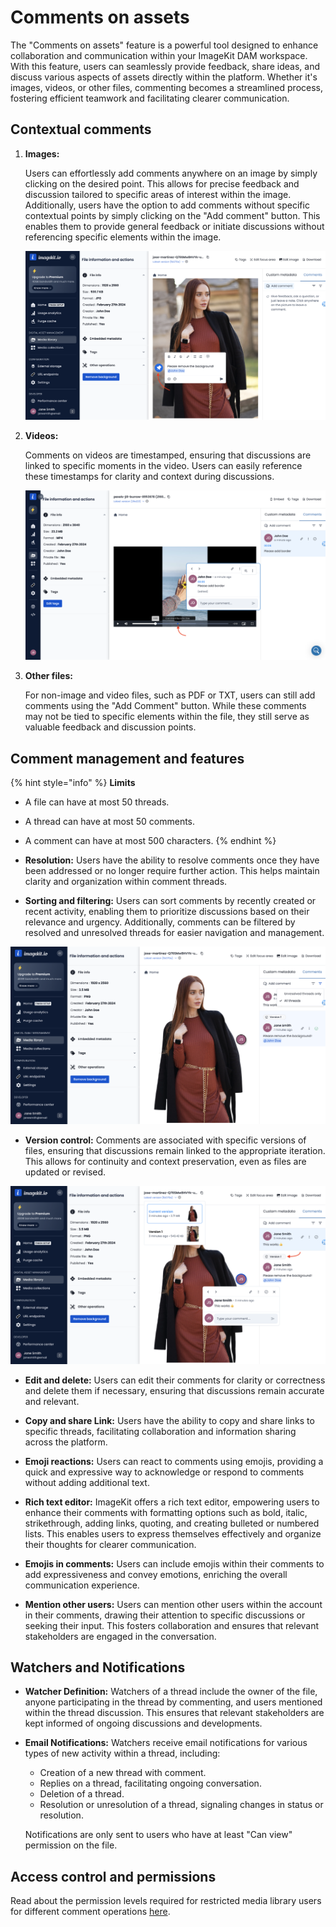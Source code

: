 # Comments on assets

The "Comments on assets" feature is a powerful tool designed to enhance collaboration and communication within your ImageKit DAM workspace. With this feature, users can seamlessly provide feedback, share ideas, and discuss various aspects of assets directly within the platform. Whether it's images, videos, or other files, commenting becomes a streamlined process, fostering efficient teamwork and facilitating clearer communication.

## Contextual comments

1. **Images:**

   Users can effortlessly add comments anywhere on an image by simply clicking on the desired point. This allows for precise feedback and discussion tailored to specific areas of interest within the image. Additionally, users have the option to add comments without specific contextual points by simply clicking on the "Add comment" button. This enables them to provide general feedback or initiate discussions without referencing specific elements within the image.

   ![Add contextual comment on image](<../../.gitbook/assets/contextual-comment-on-image.png>)

2. **Videos:**

   Comments on videos are timestamped, ensuring that discussions are linked to specific moments in the video. Users can easily reference these timestamps for clarity and context during discussions.

    ![Contextual comment on video with timestamp and marker](<../../.gitbook/assets/contextual-comment-on-video.png>)

3. **Other files:**

   For non-image and video files, such as PDF or TXT, users can still add comments using the "Add Comment" button. While these comments may not be tied to specific elements within the file, they still serve as valuable feedback and discussion points.

## Comment management and features

{% hint style="info" %}
**Limits**

- A file can have at most 50 threads.
- A thread can have at most 50 comments.
- A comment can have at most 500 characters.
  {% endhint %}

- **Resolution:** Users have the ability to resolve comments once they have been addressed or no longer require further action. This helps maintain clarity and organization within comment threads.

- **Sorting and filtering:** Users can sort comments by recently created or recent activity, enabling them to prioritize discussions based on their relevance and urgency. Additionally, comments can be filtered by resolved and unresolved threads for easier navigation and management.

![Sort and filter comments as per your need](<../../.gitbook/assets/all-threads-filter.png>)

- **Version control:** Comments are associated with specific versions of files, ensuring that discussions remain linked to the appropriate iteration. This allows for continuity and context preservation, even as files are updated or revised.

![Comments associated with versions](<../../.gitbook/assets/comment-associated-with-versions.png>)

- **Edit and delete:** Users can edit their comments for clarity or correctness and delete them if necessary, ensuring that discussions remain accurate and relevant.

- **Copy and share Link:** Users have the ability to copy and share links to specific threads, facilitating collaboration and information sharing across the platform.

- **Emoji reactions:** Users can react to comments using emojis, providing a quick and expressive way to acknowledge or respond to comments without adding additional text.

- **Rich text editor:** ImageKit offers a rich text editor, empowering users to enhance their comments with formatting options such as bold, italic, strikethrough, adding links, quoting, and creating bulleted or numbered lists. This enables users to express themselves effectively and organize their thoughts for clearer communication.

- **Emojis in comments:** Users can include emojis within their comments to add expressiveness and convey emotions, enriching the overall communication experience.

- **Mention other users:** Users can mention other users within the account in their comments, drawing their attention to specific discussions or seeking their input. This fosters collaboration and ensures that relevant stakeholders are engaged in the conversation.

## Watchers and Notifications

- **Watcher Definition:** Watchers of a thread include the owner of the file, anyone participating in the thread by commenting, and users mentioned within the thread discussion. This ensures that relevant stakeholders are kept informed of ongoing discussions and developments.

- **Email Notifications:** Watchers receive email notifications for various types of new activity within a thread, including:
  - Creation of a new thread with comment.
  - Replies on a thread, facilitating ongoing conversation.
  - Deletion of a thread.
  - Resolution or unresolution of a thread, signaling changes in status or resolution.

  Notifications are only sent to users who have at least "Can view" permission on the file.

## Access control and permissions

Read about the permission levels required for restricted media library users for different comment operations [here](../../collaboration-and-sharing/README.md#file-and-folder-permission-levels).
